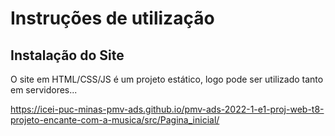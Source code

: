 # Instruções de utilização

## Instalação do Site

O site em HTML/CSS/JS é um projeto estático, logo pode ser utilizado tanto em servidores...

https://icei-puc-minas-pmv-ads.github.io/pmv-ads-2022-1-e1-proj-web-t8-projeto-encante-com-a-musica/src/Pagina_inicial/ 
